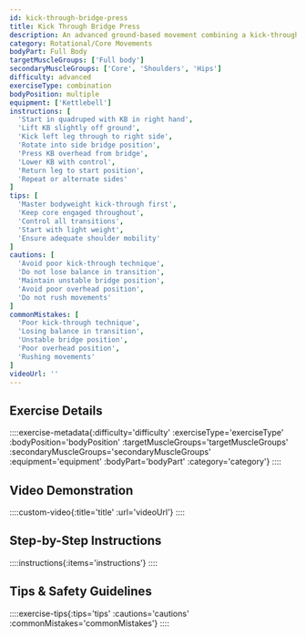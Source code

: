 ```yaml
---
id: kick-through-bridge-press
title: Kick Through Bridge Press
description: An advanced ground-based movement combining a kick-through pattern with bridge and press, developing total-body coordination, mobility, and strength through complex transitional movements.
category: Rotational/Core Movements
bodyPart: Full Body
targetMuscleGroups: ['Full body']
secondaryMuscleGroups: ['Core', 'Shoulders', 'Hips']
difficulty: advanced
exerciseType: combination
bodyPosition: multiple
equipment: ['Kettlebell']
instructions: [
  'Start in quadruped with KB in right hand',
  'Lift KB slightly off ground',
  'Kick left leg through to right side',
  'Rotate into side bridge position',
  'Press KB overhead from bridge',
  'Lower KB with control',
  'Return leg to start position',
  'Repeat or alternate sides'
]
tips: [
  'Master bodyweight kick-through first',
  'Keep core engaged throughout',
  'Control all transitions',
  'Start with light weight',
  'Ensure adequate shoulder mobility'
]
cautions: [
  'Avoid poor kick-through technique',
  'Do not lose balance in transition',
  'Maintain unstable bridge position',
  'Avoid poor overhead position',
  'Do not rush movements'
]
commonMistakes: [
  'Poor kick-through technique',
  'Losing balance in transition',
  'Unstable bridge position',
  'Poor overhead position',
  'Rushing movements'
]
videoUrl: ''
---
```


## Exercise Details

::::exercise-metadata{:difficulty='difficulty' :exerciseType='exerciseType' :bodyPosition='bodyPosition' :targetMuscleGroups='targetMuscleGroups' :secondaryMuscleGroups='secondaryMuscleGroups' :equipment='equipment' :bodyPart='bodyPart' :category='category'}
::::

## Video Demonstration

::::custom-video{:title='title' :url='videoUrl'}
::::

## Step-by-Step Instructions

::::instructions{:items='instructions'}
::::

## Tips & Safety Guidelines

::::exercise-tips{:tips='tips' :cautions='cautions' :commonMistakes='commonMistakes'}
::::

